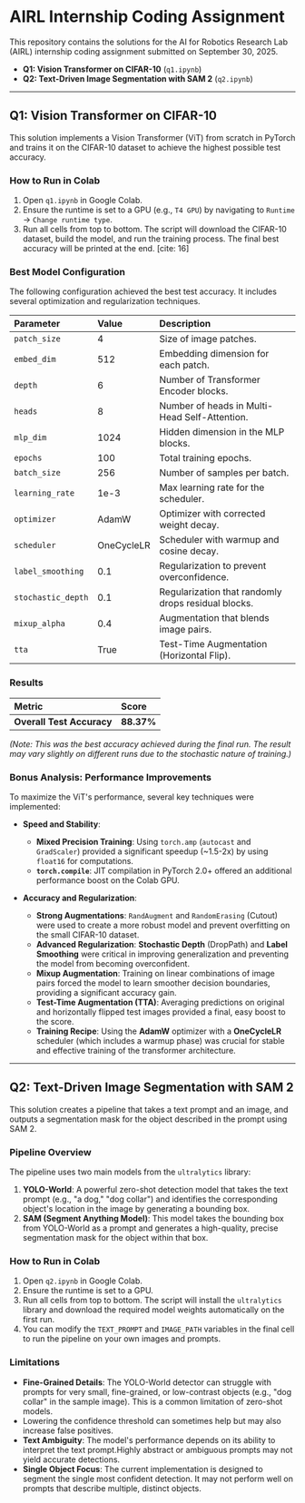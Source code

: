 
# AIRL Internship Coding Assignment

This repository contains the solutions for the AI for Robotics Research Lab (AIRL) internship coding assignment submitted on September 30, 2025.

* **Q1: Vision Transformer on CIFAR-10** (`q1.ipynb`)
* **Q2: Text-Driven Image Segmentation with SAM 2** (`q2.ipynb`)

---
## Q1: Vision Transformer on CIFAR-10

This solution implements a Vision Transformer (ViT) from scratch in PyTorch and trains it on the CIFAR-10 dataset to achieve the highest possible test accuracy.

### How to Run in Colab

1.  Open `q1.ipynb` in Google Colab.
2.  Ensure the runtime is set to a GPU (e.g., `T4 GPU`) by navigating to `Runtime` -> `Change runtime type`.
3.  Run all cells from top to bottom. The script will download the CIFAR-10 dataset, build the model, and run the training process. The final best accuracy will be printed at the end. [cite: 16]

### Best Model Configuration

The following configuration achieved the best test accuracy. It includes several optimization and regularization techniques.

| Parameter | Value | Description |
| :--- | :--- | :--- |
| `patch_size` | 4 | Size of image patches. |
| `embed_dim` | 512 | Embedding dimension for each patch. |
| `depth` | 6 | Number of Transformer Encoder blocks. |
| `heads` | 8 | Number of heads in Multi-Head Self-Attention. |
| `mlp_dim` | 1024 | Hidden dimension in the MLP blocks. |
| `epochs` | 100 | Total training epochs. |
| `batch_size` | 256 | Number of samples per batch. |
| `learning_rate` | 1e-3 | Max learning rate for the scheduler. |
| `optimizer` | AdamW | Optimizer with corrected weight decay. |
| `scheduler` | OneCycleLR | Scheduler with warmup and cosine decay. |
| `label_smoothing` | 0.1 | Regularization to prevent overconfidence. |
| `stochastic_depth`| 0.1 | Regularization that randomly drops residual blocks. |
| `mixup_alpha`| 0.4 | Augmentation that blends image pairs. |
| `tta` | True | Test-Time Augmentation (Horizontal Flip). |

### Results

| Metric | Score |
| :--- | :--- |
| **Overall Test Accuracy** | **88.37%** |

*(Note: This was the best accuracy achieved during the final run.  The result may vary slightly on different runs due to the stochastic nature of training.)*

### Bonus Analysis: Performance Improvements

To maximize the ViT's performance, several key techniques were implemented:

* **Speed and Stability**:
    * **Mixed Precision Training**: Using `torch.amp` (`autocast` and `GradScaler`) provided a significant speedup (~1.5-2x) by using `float16` for computations.
    * **`torch.compile`**: JIT compilation in PyTorch 2.0+ offered an additional performance boost on the Colab GPU.

* **Accuracy and Regularization**:
    * **Strong Augmentations**: `RandAugment` and `RandomErasing` (Cutout) were used to create a more robust model and prevent overfitting on the small CIFAR-10 dataset.
    * **Advanced Regularization**: **Stochastic Depth** (DropPath) and **Label Smoothing** were critical in improving generalization and preventing the model from becoming overconfident.
    * **Mixup Augmentation**: Training on linear combinations of image pairs forced the model to learn smoother decision boundaries, providing a significant accuracy gain.
    * **Test-Time Augmentation (TTA)**: Averaging predictions on original and horizontally flipped test images provided a final, easy boost to the score.
    * **Training Recipe**: Using the **AdamW** optimizer with a **OneCycleLR** scheduler (which includes a warmup phase) was crucial for stable and effective training of the transformer architecture.

---
## Q2: Text-Driven Image Segmentation with SAM 2

This solution creates a pipeline that takes a text prompt and an image, and outputs a segmentation mask for the object described in the prompt using SAM 2.

### Pipeline Overview

The pipeline uses two main models from the `ultralytics` library:

1.  **YOLO-World**: A powerful zero-shot detection model that takes the text prompt (e.g., "a dog," "dog collar") and identifies the corresponding object's location in the image by generating a bounding box.
2.  **SAM (Segment Anything Model)**: This model takes the bounding box from YOLO-World as a prompt and generates a high-quality, precise segmentation mask for the object within that box.

### How to Run in Colab

1.  Open `q2.ipynb` in Google Colab.
2.  Ensure the runtime is set to a GPU.
3.  Run all cells from top to bottom. The script will install the `ultralytics` library and download the required model weights automatically on the first run.
4.  You can modify the `TEXT_PROMPT` and `IMAGE_PATH` variables in the final cell to run the pipeline on your own images and prompts.

### Limitations

* **Fine-Grained Details**: The YOLO-World detector can struggle with prompts for very small, fine-grained, or low-contrast objects (e.g., "dog collar" in the sample image). This is a common limitation of zero-shot models.
* Lowering the confidence threshold can sometimes help but may also increase false positives.
* **Text Ambiguity**: The model's performance depends on its ability to interpret the text prompt.Highly abstract or ambiguous prompts may not yield accurate detections.
* **Single Object Focus**: The current implementation is designed to segment the single most confident detection. It may not perform well on prompts that describe multiple, distinct objects.
